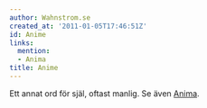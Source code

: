 ```yaml
---
author: Wahnstrom.se
created_at: '2011-01-05T17:46:51Z'
id: Anime
links:
  mention:
  - Anima
title: Anime
---
```


Ett annat ord för själ, oftast manlig. Se även [Anima].

  [Anima]: Anima